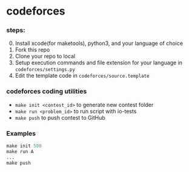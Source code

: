 # codeforces
### steps:
0. Install xcode(for maketools), python3, and your language of choice
1. Fork this repo
2. Clone your repo to local
3. Setup execution commands and file extension for your language in `codeforces/settings.py`
4. Edit the template code in `codeforces/source.template`

### codeforces coding utilities
- `make init <contest_id>` to generate new contest folder
- `make run <problem_id>` to run script with io-tests
- `make push` to push contest to GitHub

### Examples
```python
make init 500
make run A
...
make push
```
